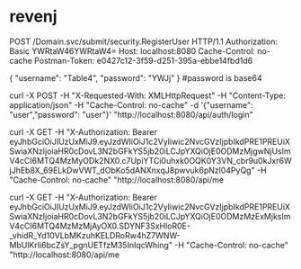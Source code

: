 # revenj
POST /Domain.svc/submit/security.RegisterUser HTTP/1.1
Authorization: Basic YWRtaW46YWRtaW4=
Host: localhost:8080
Cache-Control: no-cache
Postman-Token: e0427c12-3f59-d251-395a-ebbe14fbd1d6

{
  "username": "Table4",
  "password": "YWJj"
}
#password is base64

curl -X POST -H "X-Requested-With: XMLHttpRequest" -H "Content-Type: application/json" -H "Cache-Control: no-cache" -d '{"username": "user","password": "user"}' "http://localhost:8080/api/auth/login"

curl -X GET -H "X-Authorization: Bearer eyJhbGciOiJIUzUxMiJ9.eyJzdWIiOiJ1c2VyIiwic2NvcGVzIjpbIkdPRE1PREUiXSwiaXNzIjoiaHR0cDovL3N2bGFkYS5jb20iLCJpYXQiOjE0ODMzMjgwNjUsImV4cCI6MTQ4MzMyODk2NX0.c7UpiYTCi0uhxk0OQK0Y3VN_cbr9u0kJxr6WjJhEb8X_69ELkDwVWT_dObKo5dANXnxqJ8pwvuk6pNzl04PyQg" -H "Cache-Control: no-cache" "http://localhost:8080/api/me

curl -X GET -H "X-Authorization: Bearer eyJhbGciOiJIUzUxMiJ9.eyJzdWIiOiJ1c2VyIiwic2NvcGVzIjpbIkdPRE1PREUiXSwiaXNzIjoiaHR0cDovL3N2bGFkYS5jb20iLCJpYXQiOjE0ODMzMzExMjksImV4cCI6MTQ4MzMzMjAyOX0.SDYNF3SxHloR0E-_vhidR_Yd10VLbMKzuhKELDRoRw4hZ7WNW-MbUlKrIi6bcZsY_pgnUETfzM35InIqcWhing" -H "Cache-Control: no-cache" "http://localhost:8080/api/me